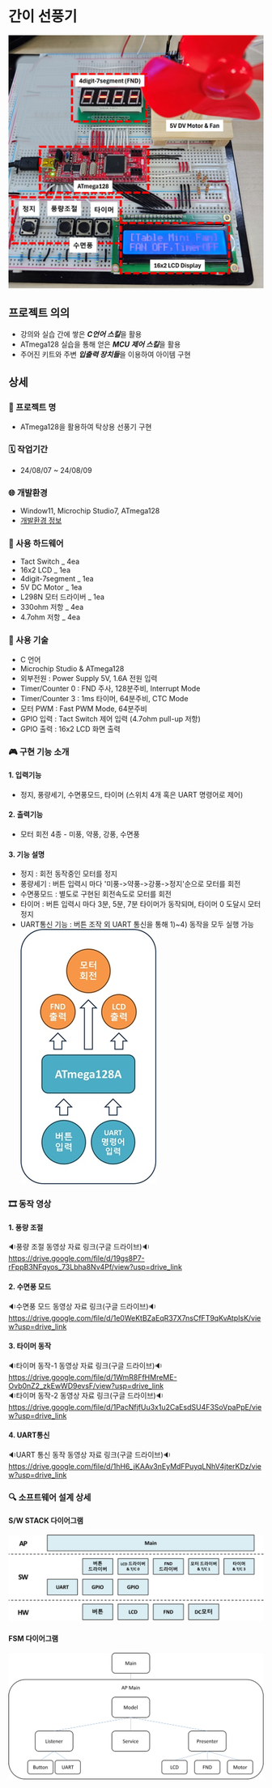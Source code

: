 # 간이 선풍기
![alt text](images/ItemLayout.jpg)

## 프로젝트 의의
- 강의와 실습 간에 쌓은 ***C언어 스킬***을 활용
- ATmega128 실습을 통해 얻은 ***MCU 제어 스킬***을 활용
- 주어진 키트와 주변 ***입출력 장치들***을 이용하여 아이템 구현

## 상세
### 🔖 프로젝트 명
- ATmega128을 활용하여 탁상용 선풍기 구현
### 🗓️ 작업기간 
- 24/08/07 ~ 24/08/09
### 🌐 개발환경
- Window11, Microchip Studio7, ATmega128
- [개발환경 정보](source/README.md)
### 🧰 사용 하드웨어
- Tact Switch _ 4ea 
- 16x2 LCD _ 1ea
- 4digit-7segment _ 1ea
- 5V DC Motor _ 1ea
- L298N 모터 드라이버 _ 1ea
- 330ohm 저항 _ 4ea
- 4.7ohm 저항 _ 4ea
### 🔧 사용 기술
- C 언어
- Microchip Studio & ATmega128
- 외부전원 : Power Supply 5V, 1.6A 전원 입력
- Timer/Counter 0 : FND 주사, 128분주비, Interrupt Mode
- Timer/Counter 3 : 1ms 타이머, 64분주비, CTC Mode
- 모터 PWM : Fast PWM Mode, 64분주비
- GPIO 입력 : Tact Switch 제어 입력 (4.7ohm pull-up 저항)
- GPIO 출력 : 16x2 LCD 화면 출력

### 🎮 구현 기능 소개
#### 1. 입력기능
- 정지, 풍량세기, 수면풍모드, 타이머 (스위치 4개 혹은 UART 명령어로 제어)
#### 2. 출력기능
- 모터 회전 4종 - 미풍, 약풍, 강풍, 수면풍
#### 3. 기능 설명
- 정지 : 회전 동작중인 모터를 정지
- 풍량세기 : 버튼 입력시 마다 '미풍->약풍->강풍->정지'순으로 모터를 회전
- 수면풍모드 : 별도로 구현된 회전속도로 모터를 회전
- 타이머 : 버튼 입력시 마다 3분, 5분, 7분 타이머가 동작되며, 타이머 0 도달시 모터 정지
- UART통신 기능 : 버튼 조작 외 UART 통신을 통해 1)~4) 동작을 모두 실행 가능
![시스템 입출력 다이어그램](images/diagram_1.jpg)

### 🎞️ 동작 영상
#### 1. 풍량 조절
🔉풍량 조절 동영상 자료 링크(구글 드라이브)🔉 <br>
<a href="https://drive.google.com/file/d/19gs8P7-rFppB3NFqyos_73Lbha8Nv4Pf/view?usp=drive_link" target="_blank">https://drive.google.com/file/d/19gs8P7-rFppB3NFqyos_73Lbha8Nv4Pf/view?usp=drive_link</a>

#### 2. 수면풍 모드
🔉수면풍 모드 동영상 자료 링크(구글 드라이브)🔉 <br>
<a href="https://drive.google.com/file/d/1e0WeKtBZaEqR37X7nsCfFT9qKvAtpIsK/view?usp=drive_link" target="_blank">https://drive.google.com/file/d/1e0WeKtBZaEqR37X7nsCfFT9qKvAtpIsK/view?usp=drive_link</a>

#### 3. 타이머 동작
🔉타이머 동작-1 동영상 자료 링크(구글 드라이브)🔉 <br>
<a href="https://drive.google.com/file/d/1WmR8FfHMreME-Ovb0nZ2_zkEwWD9evsF/view?usp=drive_link" target="_blank"></a>https://drive.google.com/file/d/1WmR8FfHMreME-Ovb0nZ2_zkEwWD9evsF/view?usp=drive_link <br>
🔉타이머 동작-2 동영상 자료 링크(구글 드라이브)🔉 <br>
<a href="[dd](https://drive.google.com/file/d/1PacNfjfUu3x1u2CaEsdSU4F3SoVpaPpE/view?usp=drive_link)" target="_blank">https://drive.google.com/file/d/1PacNfjfUu3x1u2CaEsdSU4F3SoVpaPpE/view?usp=drive_link</a>

#### 4. UART통신
🔉UART 통신 동작 동영상 자료 링크(구글 드라이브)🔉 <br>
<a href="https://drive.google.com/file/d/1hH6_jKAAv3nEyMdFPuyqLNhV4jterKDz/view?usp=drive_link" target="_blank">https://drive.google.com/file/d/1hH6_jKAAv3nEyMdFPuyqLNhV4jterKDz/view?usp=drive_link</a>

### 🔍 소프트웨어 설계 상세
#### S/W STACK 다이어그램
![S/W STACK 다이어그램](<images/SW STACK Diagram.jpg>)

#### FSM 다이어그램
![FSM 다이어그램](<images/FSM Diagram.jpg>)

